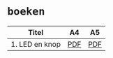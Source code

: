 # `boeken`

Titel|A4|A5
---|---|---
1. LED en knop|[PDF](boek_1_led_en_knop.pdf)|[PDF](boekje_1_led_en_knop.pdf)